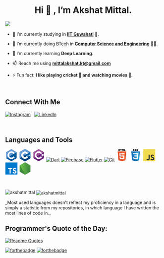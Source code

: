 <h1 align="center"> Hi 👋 , I’m Akshat Mittal.</h1>

<img src="https://komarev.com/ghpvc/?username=akshatmittal2002"><br>


- 🔭 I’m currently studying in **[IIT Guwahati](https://www.iitg.ac.in/)** 🏫.

- 🌱 I’m currently doing BTech in **[Computer Science and Engineering](https://www.iitg.ac.in/cse/)** 👨‍💻.

<!-- - 👀 I’m interested in **[Competitive Programming](#cp-statistics)**. -->

- 🌱 I’m currently learning **Deep Learning**.

- 📫 Reach me using **mittalakshat.kt@gmail.com**

- ⚡ Fun fact: **I like playing cricket 🏏 and watching movies 🍿**.
<br>

## Connect With Me
<p><a href="https://www.instagram.com/akshat___mittal" target="blank"><img align="center" src="https://raw.githubusercontent.com/rahuldkjain/github-profile-readme-generator/22064237dce9d9052582c108ace3c161b646dfd9/src/images/icons/Social/instagram.svg" alt="Instagram" height="40" width="40"/></a>
&nbsp;
<a href="https://www.linkedin.com/in/akshat-mittal-108044233" target="blank"><img align="center" src="https://raw.githubusercontent.com/rahuldkjain/github-profile-readme-generator/22064237dce9d9052582c108ace3c161b646dfd9/src/images/icons/Social/linked-in-alt.svg" alt="LinkedIn" height="40" width="40" /></a></p>
<br>

## Languages and Tools
<p><a href="https://www.cprogramming.com/" target="_blank"> <img src="https://raw.githubusercontent.com/devicons/devicon/master/icons/c/c-original.svg" alt="C" width="40" height="40" title="C"/></a>
<a href="https://www.w3schools.com/cpp/" target="_blank"> <img src="https://raw.githubusercontent.com/devicons/devicon/master/icons/cplusplus/cplusplus-original.svg" alt="C++" width="40" height="40" title="C++"/></a>
<a href="https://www.w3schools.com/cs/" target="_blank"> <img src="https://raw.githubusercontent.com/devicons/devicon/master/icons/csharp/csharp-original.svg" alt="C#" width="40" height="40" title="C#"/></a>
<a href="https://dart.dev" target="_blank"> <img src="https://www.vectorlogo.zone/logos/dartlang/dartlang-icon.svg" alt="Dart" width="40" height="40" title="Dart"/></a>
<a href="https://firebase.google.com/" target="_blank"> <img src="https://www.vectorlogo.zone/logos/firebase/firebase-icon.svg" alt="Firebase" width="40" height="40" title="Firebase"/></a>
<a href="https://flutter.dev" target="_blank"> <img src="https://www.vectorlogo.zone/logos/flutterio/flutterio-icon.svg" alt="Flutter" width="40" height="40" title="Flutter"/></a>
<a href="https://git-scm.com/" target="_blank"> <img src="https://www.vectorlogo.zone/logos/git-scm/git-scm-icon.svg" alt="Git" width="40" height="40" title="Git"/></a>
<a href="https://www.w3.org/html/" target="_blank"> <img src="https://raw.githubusercontent.com/devicons/devicon/master/icons/html5/html5-original-wordmark.svg" alt="HTML5" width="40" height="40" title="HTML"/></a>
<a href="https://www.w3schools.com/css/" target="_blank"> <img src="https://raw.githubusercontent.com/devicons/devicon/master/icons/css3/css3-original-wordmark.svg" alt="CSS3" width="40" height="40" title="CSS"/></a>
<a href="https://developer.mozilla.org/en-US/docs/Web/JavaScript" target="_blank"> <img src="https://raw.githubusercontent.com/devicons/devicon/master/icons/javascript/javascript-original.svg" alt="Javascript" width="40" height="40" title="JavaScript"/></a>
<a href="https://www.typescriptlang.org/" target="_blank"> <img src="https://raw.githubusercontent.com/devicons/devicon/master/icons/typescript/typescript-original.svg" alt="Typescript" width="40" height="40" title="TypeScript"/></a>
<a href="https://nodejs.org/en" target="_blank"> <img src="https://raw.githubusercontent.com/devicons/devicon/master/icons/nodejs/nodejs-original.svg" alt="NodeJs" width="40" height="40" title="NodeJs"/></a></p>
<br>

<p><img align="left" src="https://github-readme-stats.vercel.app/api/top-langs?username=akshatmittal2002&show_icons=true&locale=en" alt="akshatmittal"/></p>
<p>&nbsp;<img align="center" src="https://github-readme-stats.vercel.app/api?username=akshatmittal2002&show_icons=true&locale=en" alt="akshatmittal"/></p>
_Most used languages doesn't reflect my proficiency in a language and is simply a statistic from my repositories, in which language I have written the most lines of code in._
<br>

## Programmer's Quote of the Day:

[![Readme Quotes](https://quotes-github-readme.vercel.app/api?type=horizontal)](https://github.com/piyushsuthar/github-readme-quotes)<br>

[![forthebadge](https://forthebadge.com/images/badges/built-with-love.svg)](https://forthebadge.com)
[![forthebadge](https://forthebadge.com/images/badges/winter-is-coming.svg)](https://forthebadge.com)